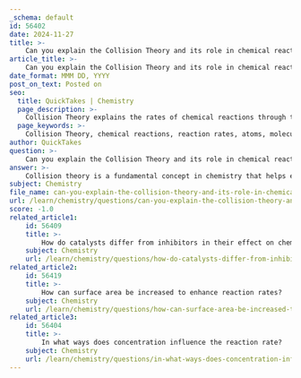 ```yaml
---
_schema: default
id: 56402
date: 2024-11-27
title: >-
    Can you explain the Collision Theory and its role in chemical reactions?
article_title: >-
    Can you explain the Collision Theory and its role in chemical reactions?
date_format: MMM DD, YYYY
post_on_text: Posted on
seo:
  title: QuickTakes | Chemistry
  page_description: >-
    Collision Theory explains the rates of chemical reactions through the necessity of collisions between reactant particles, emphasizing factors such as concentration, temperature, and the presence of catalysts or inhibitors.
  page_keywords: >-
    Collision Theory, chemical reactions, reaction rates, atoms, molecules, effective collisions, concentration, temperature, physical state, catalysts, inhibitors, chemistry, kinetics
author: QuickTakes
question: >-
    Can you explain the Collision Theory and its role in chemical reactions?
answer: >-
    Collision theory is a fundamental concept in chemistry that helps explain the rates of chemical reactions, particularly for gases. It is based on the premise that for a chemical reaction to occur, the reacting species (atoms or molecules) must collide with one another. However, not all collisions result in a chemical change; only those that meet certain criteria can lead to product formation.\n\n### Key Postulates of Collision Theory\n\n1. **Collision Requirement**: A chemical reaction requires that reactant particles collide with each other. The frequency of these collisions directly influences the rate of the reaction; more collisions generally lead to a faster reaction.\n\n2. **Effective Collisions**: For a collision to be effective, it must occur with sufficient energy and the proper orientation. This means that the colliding particles must not only meet but also do so in a way that allows for the formation of new bonds.\n\n3. **Proximity of Atoms**: Atoms must be close together to form chemical bonds. This proximity is essential for the interaction that leads to a reaction.\n\n### Factors Affecting Reaction Rates\n\nCollision theory also explains how various factors can affect the rate of reactions:\n\n- **Concentration**: Increasing the concentration of reactants typically increases the number of collisions, thereby increasing the reaction rate.\n- **Temperature**: Raising the temperature provides reactant particles with more kinetic energy, leading to more frequent and more energetic collisions.\n- **Physical State**: The phase of the reactants (solid, liquid, gas) can influence how easily they collide. For example, reactions between gases tend to occur more rapidly than those involving solids due to the greater freedom of movement in gases.\n- **Catalysts**: Catalysts can lower the activation energy required for a reaction, increasing the likelihood of effective collisions without being consumed in the reaction.\n- **Inhibitors**: Conversely, inhibitors can slow down reactions by reducing the frequency of effective collisions.\n\n### Importance of Collision Theory\n\nThe study of collision theory has significant implications in various fields, including industrial processes, environmental science, and materials development. Understanding how reactions occur at the molecular level allows chemists to design more efficient reactions, optimize conditions for desired outcomes, and innovate in areas such as pharmaceuticals and materials science.\n\nIn summary, collision theory provides a comprehensive framework for understanding the dynamics of chemical reactions, emphasizing the importance of collisions in determining reaction rates and outcomes.
subject: Chemistry
file_name: can-you-explain-the-collision-theory-and-its-role-in-chemical-reactions.md
url: /learn/chemistry/questions/can-you-explain-the-collision-theory-and-its-role-in-chemical-reactions
score: -1.0
related_article1:
    id: 56409
    title: >-
        How do catalysts differ from inhibitors in their effect on chemical reactions?
    subject: Chemistry
    url: /learn/chemistry/questions/how-do-catalysts-differ-from-inhibitors-in-their-effect-on-chemical-reactions
related_article2:
    id: 56419
    title: >-
        How can surface area be increased to enhance reaction rates?
    subject: Chemistry
    url: /learn/chemistry/questions/how-can-surface-area-be-increased-to-enhance-reaction-rates
related_article3:
    id: 56404
    title: >-
        In what ways does concentration influence the reaction rate?
    subject: Chemistry
    url: /learn/chemistry/questions/in-what-ways-does-concentration-influence-the-reaction-rate
---
```


&nbsp;